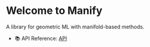 # Welcome to Manify

A library for geometric ML with manifold-based methods.

- 📚 API Reference: [API](api.md)